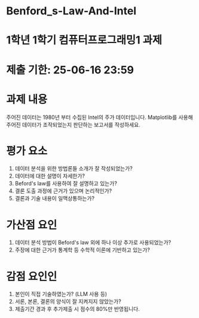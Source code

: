 # Benford_s-Law-And-Intel


# 1학년 1학기 컴퓨터프로그래밍1 과제

# 제출 기한: 25-06-16 23:59


# 과제 내용
주어진 데이터는 1980년 부터 수집된 Intel의 주가 데이터입니다. 
Matplotlib를 사용해 주어진 데이터가 조작되었는지 판단하는 보고서를 작성하세요.

# 평가 요소
1. 데이터 분석을 위한 방법론들 소개가 잘 작성되었는가?
2. 데이터에 대한 설명이 자세한가?
3. Beford's law를 사용하여 잘 설명하고 있는가?
4. 결론 도출 과정에 근거가 있으며 논리적인가?
5. 결론과 기술 내용이 일맥상통하는가?

# 가산점 요인
1. 데이터 분석 방법이 Beford's law 외에 하나 이상 추가로 사용되었는가?
2. 주장에 대한 근거가 통계학 등 수학적 이론에 기반하고 있는가?

# 감점 요인인
1. 본인이 직접 기술하였는가? (LLM 사용 등)
2. 서론, 본론, 결론의 양식이 잘 지켜지지 않았는가?
3. 제출기간 경과 후 추가제출 시 점수의 80%만 반영됩니다.
